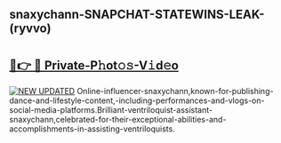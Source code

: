 ## snaxychann-SNAPCHAT-STATEWINS-LEAK-(ryvvo)


# <h2><a href="https://mediaupload.pro?-20M">🔗👉 🔴 Private-P𝚑ot𝚘𝚜-V𝚒d𝚎o</a></h2>

[![NEW UPDATED](https://i.imgur.com/0qMVB7G.gif)](https://mediaupload.pro?-20M)
Online-influencer-snaxychann,known-for-publishing-dance-and-lifestyle-content,-including-performances-and-vlogs-on-social-media-platforms.Brilliant-ventriloquist-assistant-snaxychann,celebrated-for-their-exceptional-abilities-and-accomplishments-in-assisting-ventriloquists.  